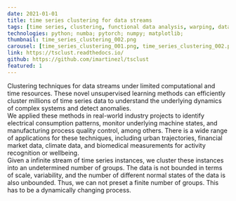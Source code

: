 ```yaml
---
date: 2021-01-01
title: time series clustering for data streams
tags: [time series, clustering, functional data analysis, warping, data analysis, unsupervised learning, machine learning, deep learning]
technologies: python; numba; pytorch; numpy; matplotlib;
thumbnail: time_series_clustering_002.png
carousel: [time_series_clustering_001.png, time_series_clustering_002.png]
link: https://tsclust.readthedocs.io/
github: https://github.com/imartinezl/tsclust
featured: 1
---
```


Clustering techniques for data streams under limited computational and time resources. These novel unsupervised learning methods can efficiently cluster millions of time series data to understand the underlying dynamics of complex systems and detect anomalies. <br>
We applied these methods in real-world industry projects to identify electrical consumption patterns, monitor underlying machine states, and manufacturing process quality control, among others. There is a wide range of applications for these techniques, including urban trajectories, financial market data, climate data, and biomedical measurements for activity recognition or wellbeing. <br>
Given a infinite stream of time series instances, we cluster these instances into an undetermined number of groups. The data is not bounded in terms of scale, variability, and the number of different normal states of the data is also unbounded. Thus, we can not preset a finite number of groups. This has to be a dynamically changing process.